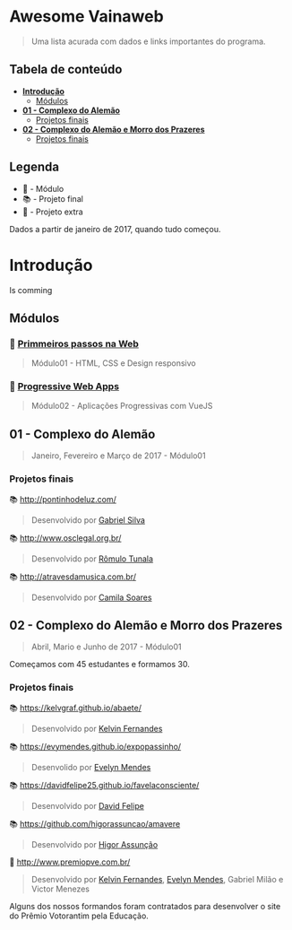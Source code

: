 # Awesome Vainaweb
> Uma lista acurada com dados e links importantes do programa.

## Tabela de conteúdo

* [**Introdução**](#introducao)
    * [Módulos](#modulos)
* [**01 - Complexo do Alemão**](#01---complexo-do-alemão)
    * [Projetos finais](#projetos-finais)
* [**02 - Complexo do Alemão e Morro dos Prazeres**](#02---complexo-do-alemão-e-morro-dos-prazeres)
    * [Projetos finais](#projetos-finais-1)
    
## Legenda

* :memo: - Módulo
* :books: - Projeto final
* :rocket: - Projeto extra

Dados a partir de janeiro de 2017, quando tudo começou.

# Introdução

Is comming

## Módulos

### :memo: [Primmeiros passos na Web](https://github.com/VaiNaWeb/primeiros-passos-na-web)
> Módulo01 - HTML, CSS e Design responsivo

### :memo: [Progressive Web Apps](https://github.com/VaiNaWeb/progressive-web-apps)
> Módulo02 - Aplicações Progressivas com VueJS

## 01 - Complexo do Alemão
> Janeiro, Fevereiro e Março de 2017 - Módulo01

### Projetos finais

:books: http://pontinhodeluz.com/
> Desenvolvido por [Gabriel Silva](https://github.com/gabrielsilva90/)

:books: http://www.osclegal.org.br/
> Desenvolvido por [Rômulo Tunala](https://github.com/romulotunala)

:books: http://atravesdamusica.com.br/
> Desenvolvido por [Camila Soares](https://github.com/camilasoarres)

## 02 - Complexo do Alemão e Morro dos Prazeres
> Abril, Mario e Junho de 2017 - Módulo01

Começamos com 45 estudantes e formamos 30.

### Projetos finais

:books: https://kelvgraf.github.io/abaete/
> Desenvolvido por [Kelvin Fernandes](https://kelvgraf.github.io/)

:books: https://evymendes.github.io/expopassinho/
> Desenvolido por [Evelyn Mendes](https://evymendes.github.io/expopassinho/)

:books: https://davidfelipe25.github.io/favelaconsciente/
> Desenvolvido por [David Felipe](https://davidfelipe25.github.io/)
 
:books: https://github.com/higorassuncao/amavere
> Desenvolvido por [Higor Assunção](https://github.com/higorassuncao/) 
 
:rocket: http://www.premiopve.com.br/
> Desenvolvido por [Kelvin Fernandes](https://kelvgraf.github.io/), [Evelyn Mendes](https://evymendes.github.io/expopassinho/), Gabriel Milão e Victor Menezes 

Alguns dos nossos formandos foram contratados para desenvolver o site do Prêmio Votorantim pela Educação.
